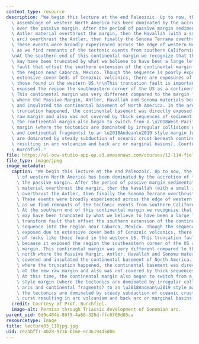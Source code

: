 ```yaml
---
content_type: resource
description: "We begin this lecture at the end Paleozoic. Up to now, the tectonic\
  \ assemblage of western North America has been dominated by the accretion of terranes\
  \ over the passive margin. After the period of passive margin sedimentation, the\
  \ Antler material overthrust the margin, then the Havallah (with a small island\
  \ arc) overthrust the Antler, then finally the Sonoma Terrane overthrust the Havallah.\
  \ These events were broadly experienced across the edge of western North America\
  \ as we find remnants of the tectonic events from southern California to Alaska.\r\
  \nAt the southern end of this continental margin we recognize that this sequence\
  \ may have been truncated by what we believe to have been a large left lateral transform\
  \ fault that offset the southern extension of the continental margin sequence into\
  \ the region near Caborca, Mexico. Though the sequence is poorly exposed due to\
  \ extensive cover beds of Cenozoic volcanics, there are exposures of rocks like\
  \ those found in the western US.\r\nThis truncation fault is important because it\
  \ exposed the region the southeastern corner of the US as a continental margin.\
  \ This continental margin was very different compared to the margin further north\
  \ where the Passive Margin, Antler, Havallah and Sonoma materials bordered, covered\
  \ and insulated the continental basement of North America. In the area where the\
  \ truncation happened, the continental basement was directly exposed at the new\
  \ raw margin and also was not covered by thick sequences of sediment. At this time,\
  \ the continental margin also began to switch from a \u2018West-Pacific\u2019 style\
  \ margin (where the tectonics are dominated by irregular collisions of island arcs\
  \ and continental fragments) to an \u2018Andean\u2019 style margin (where the tectonics\
  \ are dominated by steady subduction of oceanic crust beneath continental curst\
  \ resulting in arc volcanism and back arc or marginal basins). Courtesy of Prof.\
  \ Burchfiel."
file: https://ol-ocw-studio-app-qa.s3.amazonaws.com/courses/12-114-field-geology-i-fall-2005/ce2abff14028971bb16eec36194d5d08_lecture03_118jpg.jpg
file_type: image/jpeg
image_metadata:
  caption: "We begin this lecture at the end Paleozoic. Up to now, the tectonic assemblage\
    \ of western North America has been dominated by the accretion of terranes over\
    \ the passive margin. After the period of passive margin sedimentation, the Antler\
    \ material overthrust the margin, then the Havallah (with a small island arc)\
    \ overthrust the Antler, then finally the Sonoma Terrane overthrust the Havallah.\
    \ These events were broadly experienced across the edge of western North America\
    \ as we find remnants of the tectonic events from southern California to Alaska.\
    \ At the southern end of this continental margin we recognize that this sequence\
    \ may have been truncated by what we believe to have been a large left lateral\
    \ transform fault that offset the southern extension of the continental margin\
    \ sequence into the region near Caborca, Mexico. Though the sequence is poorly\
    \ exposed due to extensive cover beds of Cenozoic volcanics, there are exposures\
    \ of rocks like those found in the western US. This truncation fault is important\
    \ because it exposed the region the southeastern corner of the US as a continental\
    \ margin. This continental margin was very different compared to the margin further\
    \ north where the Passive Margin, Antler, Havallah and Sonoma materials bordered,\
    \ covered and insulated the continental basement of North America. In the area\
    \ where the truncation happened, the continental basement was directly exposed\
    \ at the new raw margin and also was not covered by thick sequences of sediment.\
    \ At this time, the continental margin also began to switch from a \u2018West-Pacific\u2019\
    \ style margin (where the tectonics are dominated by irregular collisions of island\
    \ arcs and continental fragments) to an \u2018Andean\u2019 style margin (where\
    \ the tectonics are dominated by steady subduction of oceanic crust beneath continental\
    \ curst resulting in arc volcanism and back arc or marginal basins)."
  credit: Courtesy of Prof. Burchfiel.
  image-alt: Permian through Triassic development of Sonomian arc.
parent_uid: 0d9c484b-80f9-4a68-326d-ffc0706d85ca
resourcetype: Image
title: lecture03_118jpg.jpg
uid: ce2abff1-4028-971b-b16e-ec36194d5d08
---
```

